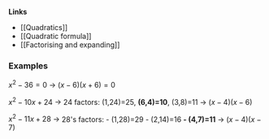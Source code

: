 **Links**
- [[Quadratics]] 
- [[Quadratic formula]] 
- [[Factorising and expanding]] 


### Examples
$x^{2} - 36 = 0$
-> $(x-6)(x+6)=0$


$x^{2} -10x + 24$
-> 24 factors: (1,24)=25, **(6,4)=10**, (3,8)=11
-> $(x-4)(x-6)$


$x^{2} - 11x + 28$
-> 28's factors: 
	- (1,28)=29
	- (2,14)=16
	**- (4,7)=11**
-> $(x-4)(x-7)$



